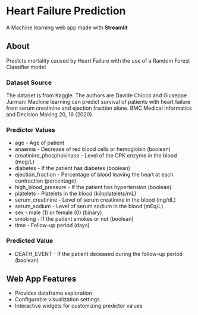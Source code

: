 # Heart Failure Prediction
A Machine learning web app made with **Streamlit**

## About
Predicts mortality caused by Heart Failure with the use of a Random Forest Classifier model
  
### Dataset Source  
The dataset is from Kaggle. The authors are Davide Chicco and Giuseppe Jurman: Machine learning can predict survival of patients with heart failure from serum creatinine and ejection fraction alone. BMC Medical Informatics and Decision Making 20, 16 (2020).  

### Predictor Values
* age - Age of patient
* anaemia - Decrease of red blood cells or hemoglobin (boolean)  
* creatinine_phosphokinase - Level of the CPK enzyme in the blood (mcg/L)  
* diabetes - If the patient has diabetes (boolean)  
* ejection_fraction - Percentage of blood leaving the heart at each contraction (percentage)  
* high_blood_pressure - If the patient has hypertension (boolean)  
* platelets - Platelets in the blood (kiloplatelets/mL)  
* serum_creatinine - Level of serum creatinine in the blood (mg/dL)
* serum_sodium - Level of serum sodium in the blood (mEq/L)
* sex - male (1) or female (0) (binary)
* smoking - If the patient smokes or not (boolean)
* time - Follow-up period (days)  

### Predicted Value
* DEATH_EVENT - If the patient deceased during the follow-up period (boolean)

## Web App Features  
- Provides dataframe exploration
- Configurable visualization settings
- Interactive widgets for customizing predictor values
